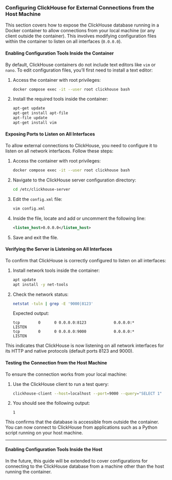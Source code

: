 ### Configuring ClickHouse for External Connections from the Host Machine

This section covers how to expose the ClickHouse database running in a Docker container to allow connections from your local machine (or any client outside the container). This involves modifying configuration files within the container to listen on all interfaces (`0.0.0.0`).

#### Enabling Configuration Tools Inside the Container

By default, ClickHouse containers do not include text editors like `vim` or `nano`. To edit configuration files, you’ll first need to install a text editor:

1. Access the container with root privileges:
   ```bash
   docker compose exec -it --user root clickhouse bash
   ```

2. Install the required tools inside the container:
   ```bash
   apt-get update
   apt-get install apt-file
   apt-file update
   apt-get install vim
   ```

#### Exposing Ports to Listen on All Interfaces

To allow external connections to ClickHouse, you need to configure it to listen on all network interfaces. Follow these steps:

1. Access the container with root privileges:
   ```bash
   docker compose exec -it --user root clickhouse bash
   ```

2. Navigate to the ClickHouse server configuration directory:
   ```bash
   cd /etc/clickhouse-server
   ```

3. Edit the `config.xml` file:
   ```bash
   vim config.xml
   ```

4. Inside the file, locate and add or uncomment the following line:
   ```xml
   <listen_host>0.0.0.0</listen_host>
   ```

5. Save and exit the file.

#### Verifying the Server is Listening on All Interfaces

To confirm that ClickHouse is correctly configured to listen on all interfaces:

1. Install network tools inside the container:
   ```bash
   apt update
   apt install -y net-tools
   ```

2. Check the network status:
   ```bash
   netstat -tuln | grep -E '9000|8123'
   ```

   Expected output:
   ```plaintext
   tcp        0      0 0.0.0.0:8123            0.0.0.0:*               LISTEN     
   tcp        0      0 0.0.0.0:9000            0.0.0.0:*               LISTEN   
   ```

This indicates that ClickHouse is now listening on all network interfaces for its HTTP and native protocols (default ports 8123 and 9000).

#### Testing the Connection from the Host Machine

To ensure the connection works from your local machine:

1. Use the ClickHouse client to run a test query:
   ```bash
   clickhouse-client --host=localhost --port=9000 --query="SELECT 1"
   ```

2. You should see the following output:
   ```plaintext
   1
   ```

This confirms that the database is accessible from outside the container. You can now connect to ClickHouse from applications such as a Python script running on your host machine.

---
 
#### Enabling Configuration Tools Inside the Host 
In the future, this guide will be extended to cover configurations for connecting to the ClickHouse database from a machine other than the host running the container.